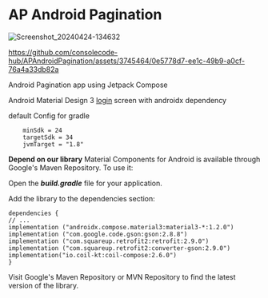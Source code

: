 # AP Android Pagination

![Screenshot_20240424-134632](https://github.com/consolecode-hub/APAndroidPagination/assets/3745464/63e5641f-6101-4b97-933d-2ad06a674abd)

https://github.com/consolecode-hub/APAndroidPagination/assets/3745464/0e5778d7-ee1c-49b9-a0cf-76a4a33db82a


Android Pagination app using Jetpack Compose

Android Material Design 3 [login](https://m3.material.io/) screen with androidx dependency

default Config for gradle

        minSdk = 24
        targetSdk = 34
        jvmTarget = "1.8"
        
**Depend on our library**
Material Components for Android is available through Google's Maven Repository. To use it:

Open the **_build.gradle_** file for your application.

Add the library to the dependencies section:

    dependencies {
    // ...
    implementation ("androidx.compose.material3:material3-*:1.2.0")
    implementation ("com.google.code.gson:gson:2.8.8")
    implementation ("com.squareup.retrofit2:retrofit:2.9.0")
    implementation ("com.squareup.retrofit2:converter-gson:2.9.0")
    implementation("io.coil-kt:coil-compose:2.6.0")
    }

Visit Google's Maven Repository or MVN Repository to find the latest version of the library.
